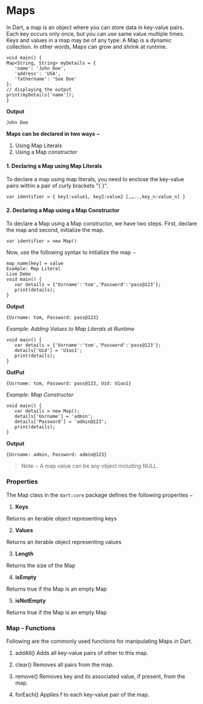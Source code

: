 # Maps
In Dart, a map is an object where you can store data in key-value pairs. Each key occurs only once, but you can use same value multiple times. Keys and values in a map may be of any type. A Map is a dynamic collection. In other words, Maps can grow and shrink at runtime.

```
void main() {
Map<String, String> myDetails = {
   'name': 'John Doe',
   'address': 'USA',
   'fathername': 'Soe Doe'
};
// displaying the output
print(myDetails['name']);
}
```

**Output**

`John Doe`

**Maps can be declared in two ways −**

1. Using Map Literals
2. Using a Map constructor


#### 1. Declaring a Map using Map Literals
To declare a map using map literals, you need to enclose the key-value pairs within a pair of curly brackets "{ }".



`var identifier = { key1:value1, key2:value2 [,…..,key_n:value_n] }`

#### 2. Declaring a Map using a Map Constructor
To declare a Map using a Map constructor, we have two steps. First, declare the map and second, initialize the map.


`var identifier = new Map()`

Now, use the following syntax to initialize the map −

```
map_name[key] = value
Example: Map Literal
Live Demo
void main() { 
   var details = {'Usrname':'tom','Password':'pass@123'}; 
   print(details); 
}
```

**Output**

`{Usrname: tom, Password: pass@123}`

*Example: Adding Values to Map Literals at Runtime*

```
void main() { 
   var details = {'Usrname':'tom','Password':'pass@123'}; 
   details['Uid'] = 'U1oo1'; 
   print(details); 
} 
```

**OutPut**

`{Usrname: tom, Password: pass@123, Uid: U1oo1}`

*Example: Map Constructor*

```
void main() { 
   var details = new Map(); 
   details['Usrname'] = 'admin'; 
   details['Password'] = 'admin@123'; 
   print(details); 
} 
```

**Output**

`{Usrname: admin, Password: admin@123}`

> Note − A map value can be any object including NULL.

### Properties

The Map class in the `dart:core` package defines the following properties −


1.	**Keys**

Returns an iterable object representing keys

2.	**Values**

Returns an iterable object representing values

3.	**Length**

Returns the size of the Map

4.	**isEmpty**

Returns true if the Map is an empty Map

5.	**isNotEmpty**

Returns true if the Map is an empty Map

### Map - Functions

Following are the commonly used functions for manipulating Maps in Dart.


1.	addAll()
Adds all key-value pairs of other to this map.

2.	clear()
Removes all pairs from the map.

3.	remove()
Removes key and its associated value, if present, from the map.

4.	forEach()
Applies f to each key-value pair of the map.
